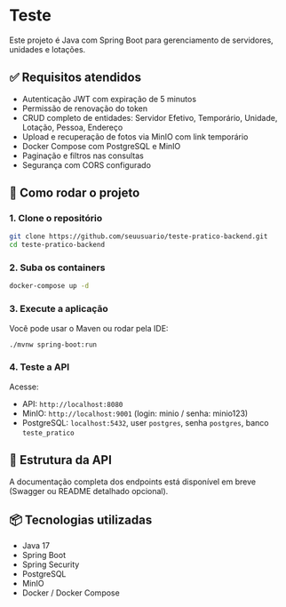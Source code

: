 # Teste 

Este projeto é Java com Spring Boot para gerenciamento de servidores, unidades e lotações.

## ✅ Requisitos atendidos

- Autenticação JWT com expiração de 5 minutos
- Permissão de renovação do token
- CRUD completo de entidades: Servidor Efetivo, Temporário, Unidade, Lotação, Pessoa, Endereço
- Upload e recuperação de fotos via MinIO com link temporário
- Docker Compose com PostgreSQL e MinIO
- Paginação e filtros nas consultas
- Segurança com CORS configurado

## 🔧 Como rodar o projeto

### 1. Clone o repositório
```bash
git clone https://github.com/seuusuario/teste-pratico-backend.git
cd teste-pratico-backend
```

### 2. Suba os containers
```bash
docker-compose up -d
```

### 3. Execute a aplicação
Você pode usar o Maven ou rodar pela IDE:

```bash
./mvnw spring-boot:run
```

### 4. Teste a API
Acesse:
- API: `http://localhost:8080`
- MinIO: `http://localhost:9001` (login: minio / senha: minio123)
- PostgreSQL: `localhost:5432`, user `postgres`, senha `postgres`, banco `teste_pratico`

## 📄 Estrutura da API

A documentação completa dos endpoints está disponível em breve (Swagger ou README detalhado opcional).

## 📦 Tecnologias utilizadas

- Java 17
- Spring Boot
- Spring Security
- PostgreSQL
- MinIO
- Docker / Docker Compose
